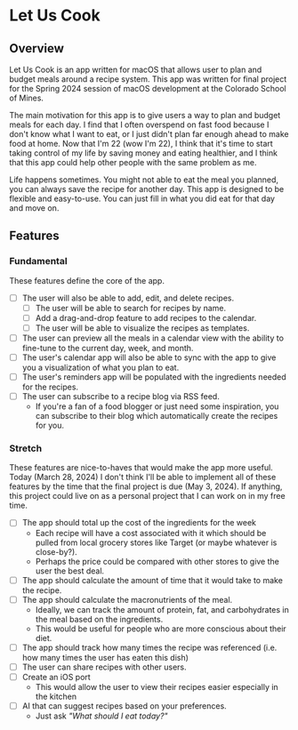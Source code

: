 # Let Us Cook

## Overview

Let Us Cook is an app written for macOS that allows user to plan and budget
meals around a recipe system. This app was written for final project for the
Spring 2024 session of macOS development at the Colorado School of Mines.

The main motivation for this app is to give users a way to plan and budget meals
for each day. I find that I often overspend on fast food because I don't know
what I want to eat, or I just didn't plan far enough ahead to make food at home.
Now that I'm 22 (wow I'm 22), I think that it's time to start taking control of
my life by saving money and eating healthier, and I think that this app could
help other people with the same problem as me.

Life happens sometimes. You might not able to eat the meal you planned, you can
always save the recipe for another day. This app is designed to be flexible and
easy-to-use. You can just fill in what you did eat for that day and move on.

## Features

### Fundamental

These features define the core of the app.

- [ ] The user will also be able to add, edit, and delete recipes.
  - [ ] The user will be able to search for recipes by name.
  - [ ] Add a drag-and-drop feature to add recipes to the calendar.
  - [ ] The user will be able to visualize the recipes as templates.
- [ ] The user can preview all the meals in a calendar view with the ability to
      fine-tune to the current day, week, and month.
- [ ] The user's calendar app will also be able to sync with the app to give you
      a visualization of what you plan to eat.
- [ ] The user's reminders app will be populated with the ingredients needed for
      the recipes.
- [ ] The user can subscribe to a recipe blog via RSS feed.
  - If you're a fan of a food blogger or just need some inspiration, you can
    subscribe to their blog which automatically create the recipes for you.

### Stretch

These features are nice-to-haves that would make the app more useful. Today
(March 28, 2024) I don't think I'll be able to implement all of these features
by the time that the final project is due (May 3, 2024). If anything, this
project could live on as a personal project that I can work on in my free time.

- [ ] The app should total up the cost of the ingredients for the week
  - Each recipe will have a cost associated with it which should be pulled
    from local grocery stores like Target (or maybe whatever is close-by?).
  - Perhaps the price could be compared with other stores to give the user the
    best deal.
- [ ] The app should calculate the amount of time that it would take to make the
      recipe.
- [ ] The app should calculate the macronutrients of the meal.
  - Ideally, we can track the amount of protein, fat, and carbohydrates in the
    meal based on the ingredients.
  - This would be useful for people who are more conscious about their diet.
- [ ] The app should track how many times the recipe was referenced (i.e. how
      many times the user has eaten this dish)
- [ ] The user can share recipes with other users.
- [ ] Create an iOS port
  - This would allow the user to view their recipes easier especially in the
    kitchen
- [ ] AI that can suggest recipes based on your preferences.
  - Just ask _"What should I eat today?"_
